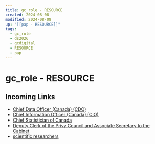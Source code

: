 ```yaml
---
title: gc_role - RESOURCE
created: 2024-08-08
modified: 2024-08-08
up: "[[pap - RESOURCE]]"
tags:
  - gc_role
  - ds2026
  - gcdigital
  - RESOURCE
  - pap
---
```

# gc_role - RESOURCE
## Incoming Links
- [Chief Data Officer (Canada) (CDO)](Chief%20Data%20Officer%20(Canada)%20(CDO).md)
- [Chief Information Officer (Canada) (CIO)](Chief%20Information%20Officer%20(Canada)%20(CIO).md)
- [Chief Statistician of Canada](Chief%20Statistician%20of%20Canada.md)
- [Deputy Clerk of the Privy Council and Associate Secretary to the Cabinet](Deputy%20Clerk%20of%20the%20Privy%20Council%20and%20Associate%20Secretary%20to%20the%20Cabinet.md)
- [scientific researchers](scientific%20researchers.md)

